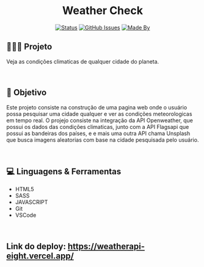 

<h1 align="center"> Weather Check </h1>

<div align="center">

[![Status](https://img.shields.io/badge/status-finished-red.svg)]()
[![GitHub Issues](https://img.shields.io/github/languages/count/Yaguera/weatherApi)]()
[![Made By](https://img.shields.io/badge/Made%20By-Yago%20Gomes-green)]()

</div>

<h2>👩🏻‍💻 Projeto</h2>
  Veja as condições climaticas de qualquer cidade do planeta.
<p>
   
</p>
<br>

<h2>🎯 Objetivo</h2>

<p>
  Este projeto consiste na construção de uma pagina web onde o usuário possa pesquisar uma cidade qualquer e ver as condições meteorologicas em tempo real. 
  O projejo consiste na integração da API Openweather, que possui os dados das condições climaticas, junto com a API Flagsapi que possui as bandeiras dos países,
  e e mais uma outra API chama Unsplash que busca imagens aleatorias com base na cidade pesquisada pelo usuário.
</p>
<br>

<h2>💻 Linguagens & Ferramentas</h2>

* HTML5
* SASS
* JAVASCRIPT
* Git
* VSCode
<br>

## Link do deploy: <https://weatherapi-eight.vercel.app/>
